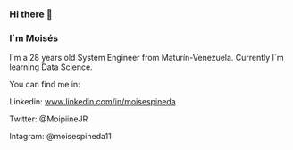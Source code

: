 ### Hi there 👋

### I´m Moisés

I´m a 28 years old System Engineer from Maturín-Venezuela. Currently I´m learning Data Science.

You can find me in:

Linkedin: www.linkedin.com/in/moisespineda

Twitter: @MoipiineJR

Intagram: @moisespineda11

<!--
**moisespineda/moisespineda** is a ✨ _special_ ✨ repository because its `README.md` (this file) appears on your GitHub profile.

Here are some ideas to get you started:

- 🔭 I’m currently working on ...
- 🌱 I’m currently learning ...
- 👯 I’m looking to collaborate on ...
- 🤔 I’m looking for help with ...
- 💬 Ask me about ...
- 📫 How to reach me: ...
- 😄 Pronouns: ...
- ⚡ Fun fact: ...
-->
